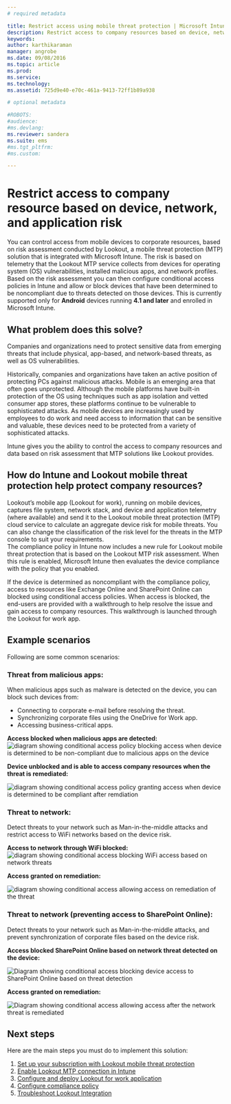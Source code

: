 ```yaml
---
# required metadata

title: Restrict access using mobile threat protection | Microsoft Intune
description: Restrict access to company resources based on device, network and application risk.
keywords:
author: karthikaraman
manager: angrobe
ms.date: 09/08/2016
ms.topic: article
ms.prod:
ms.service:
ms.technology:
ms.assetid: 725d9e40-e70c-461a-9413-72ff1b89a938

# optional metadata

#ROBOTS:
#audience:
#ms.devlang:
ms.reviewer: sandera
ms.suite: ems
#ms.tgt_pltfrm:
#ms.custom:

---
```


# Restrict access to company resource based on device, network, and application risk
You can control access from mobile devices to corporate resources, based on risk assessment conducted by Lookout, a mobile threat protection (MTP) solution that is integrated with Microsoft Intune. The risk is based on telemetry that the Lookout MTP service collects from devices for operating system (OS) vulnerabilities, installed malicious apps, and network profiles. 
Based on the risk assessment you can then configure conditional access policies in Intune and allow or block devices that have been determined to be noncompliant due to threats detected on those devices.  This is currently supported only for **Android** devices running **4.1 and later** and enrolled in Microsoft Intune.  
## What problem does this solve?
Companies and organizations need to protect sensitive data from emerging threats that include physical, app-based, and network-based threats, as well as OS vulnerabilities.

Historically, companies and organizations have taken an active position of protecting PCs against malicious attacks. Mobile is an emerging area that often goes unprotected. Although the mobile platforms have built-in protection of the OS using techniques such as app isolation and vetted consumer app stores, these platforms continue to be vulnerable to sophisticated attacks. As mobile devices are increasingly used by employees to do work and need access to information that can be sensitive and valuable, these devices need to be protected from a variety of sophisticated attacks.

Intune gives you the ability to control the access to company resources and data based on risk assessment that MTP solutions like Lookout provides.

## How do Intune and Lookout mobile threat protection help protect company resources?
Lookout’s mobile app (Lookout for work), running on mobile devices, captures file system, network stack, and device and application telemetry (where available) and send it to the Lookout mobile threat protection (MTP) cloud service to calculate an aggregate device risk for mobile threats. You can also change the classification of the risk level for the threats in the MTP console to suit your requirements.  
The compliance policy in Intune now includes a new rule for Lookout mobile threat protection that is based on the Lookout MTP risk assessment. When this rule is enabled, Microsoft Intune then evaluates the device compliance with the policy that you enabled.

If the device is determined as noncompliant with the compliance policy, access to resources like Exchange Online and SharePoint Online can blocked using conditional access policies. When access is blocked, the end-users are provided with a walkthrough to  help resolve the issue and gain access to company resources. This walkthrough is launched through the Lookout for work app.

## Example scenarios
Following are some common scenarios:
### Threat from malicious apps:
When malicious apps such as malware is detected on the device, you can block such devices from:
* Connecting to corporate e-mail before resolving the threat.
* Synchronizing corporate files using the OneDrive for Work app.
* Accessing business-critical apps.

**Access blocked when malicious apps are detected:**
![diagram showing conditional access policy blocking access when device is determined to be non-compliant due to malicious apps on the device](../media/mtp/malicious-apps-blocked.png)

**Device unblocked and is able to access company resources when the threat is remediated:**

![diagram showing conditional access policy granting access when device is determined to be compliant after remdiation](../media/mtp/malicious-apps_unblocked.png)
### Threat to network:
Detect threats to your network such as Man-in-the-middle attacks and restrict access to WiFi networks based on the device risk.

**Access to network through WiFi blocked:**
![diagram showing conditional access blocking WiFi access based on network threats](../media/mtp/network-wifi-blocked.png)

**Access granted on remediation:**

![diagram showing conditional access allowing access on remediation of the threat](../media/mtp/network-wifi-unblocked.png)
### Threat to network (preventing access to SharePoint Online):

Detect threats to your network such as Man-in-the-middle attacks, and prevent synchronization of corporate files based on the device risk.

**Access blocked SharePoint Online based on network threat detected on the device:**

![Diagram showing conditional access blocking device access to SharePoint Online based on threat detection](../media/mtp/network-spo-blocked.png)


**Access granted on remediation:**

![Diagram showing conditional access allowing access after the network threat is remediated](../media/mtp/network-spo-unblocked.png)

## Next steps
Here are the main steps you must do to implement this solution:
1.	[Set up your subscription with Lookout mobile threat protection](set-up-your-subscription-with-lookout-mtp.md)
2.	[Enable Lookout MTP connection in Intune](enable-lookout-mtp-connection-in-intune.md)
3.  [Configure and deploy Lookout for work application](configure-and-deploy-lookout-for-work-apps.md)
4.	[Configure compliance policy](enable-device-threat-protection-rule-in-compliance-policy.md)
5.	[Troubleshoot Lookout Integration](http://docs.microsoft.com/en-us/intune/troubleshoot/troubleshooting-lookout-integration.md)
